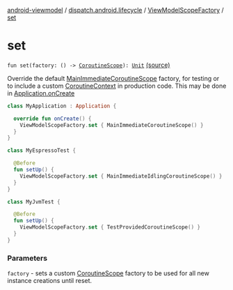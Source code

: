[android-viewmodel](../../index.md) / [dispatch.android.lifecycle](../index.md) / [ViewModelScopeFactory](index.md) / [set](./set.md)

# set

`fun set(factory: () -> `[`CoroutineScope`](https://kotlin.github.io/kotlinx.coroutines/kotlinx-coroutines-core/kotlinx.coroutines/-coroutine-scope/index.html)`): `[`Unit`](https://kotlinlang.org/api/latest/jvm/stdlib/kotlin/-unit/index.html) [(source)](https://github.com/RBusarow/Dispatch/tree/master/android-viewmodel/src/main/java/dispatch/android/lifecycle/ViewModelScopeFactory.kt#L48)

Override the default [MainImmediateCoroutineScope](https://rbusarow.github.io/Dispatch/core/dispatch.core/-main-immediate-coroutine-scope/index.md) factory, for testing or to include a custom [CoroutineContext](https://kotlinlang.org/api/latest/jvm/stdlib/kotlin.coroutines/-coroutine-context/index.html)
in production code.  This may be done in [Application.onCreate](https://developer.android.com/reference/android/app/Application.html#onCreate())

``` kotlin
class MyApplication : Application {

  override fun onCreate() {
    ViewModelScopeFactory.set { MainImmediateCoroutineScope() }
  }
}
```

``` kotlin
class MyEspressoTest {

  @Before
  fun setUp() {
    ViewModelScopeFactory.set { MainImmediateIdlingCoroutineScope() }
  }
}
```

``` kotlin
class MyJvmTest {

  @Before
  fun setUp() {
    ViewModelScopeFactory.set { TestProvidedCoroutineScope() }
  }
}
```

### Parameters

`factory` - sets a custom [CoroutineScope](https://kotlin.github.io/kotlinx.coroutines/kotlinx-coroutines-core/kotlinx.coroutines/-coroutine-scope/index.html) factory to be used for all new instance creations until reset.